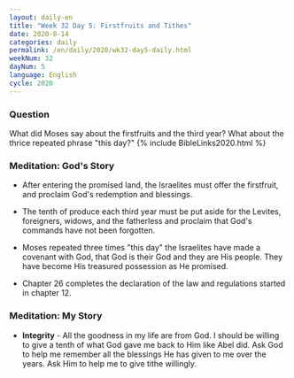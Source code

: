 ```yaml
---
layout: daily-en
title: "Week 32 Day 5: Firstfruits and Tithes"
date: 2020-8-14 
categories: daily
permalink: /en/daily/2020/wk32-day5-daily.html
weekNum: 32
dayNum: 5
language: English
cycle: 2020
---
```

### Question     
What did Moses say about the firstfruits and the third year? What about the thrice repeated phrase "this day?"
{% include BibleLinks2020.html %} 

### Meditation: God's Story   
+ After entering the promised land, the Israelites must offer the firstfruit, and proclaim God's redemption and blessings. 

+ The tenth of produce each third year must be put aside for the Levites, foreigners, widows, and the fatherless and proclaim that God's commands have not been forgotten. 

+ Moses repeated three times "this day" the Israelites have made a covenant with God, that God is their God and they are His people. They have become His treasured possession as He promised. 

+ Chapter 26 completes the declaration of the law and regulations started in chapter 12. 

### Meditation: My Story   
+ **Integrity** - All the goodness in my life are from God. I should be willing to give a tenth of what God gave me back to Him like Abel did. Ask God to help me remember all the blessings He has given to me over the years. Ask Him to help me to give tithe willingly. 
